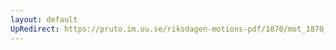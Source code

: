 ```yaml
---
layout: default
UpRedirect: https://pruto.im.uu.se/riksdagen-motions-pdf/1870/mot_1870__ak__11.pdf
---
```

